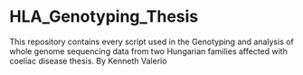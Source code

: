 # HLA_Genotyping_Thesis
This repository contains every script used in the Genotyping and analysis of whole genome sequencing data from two Hungarian families affected with coeliac disease thesis. By Kenneth Valerio
